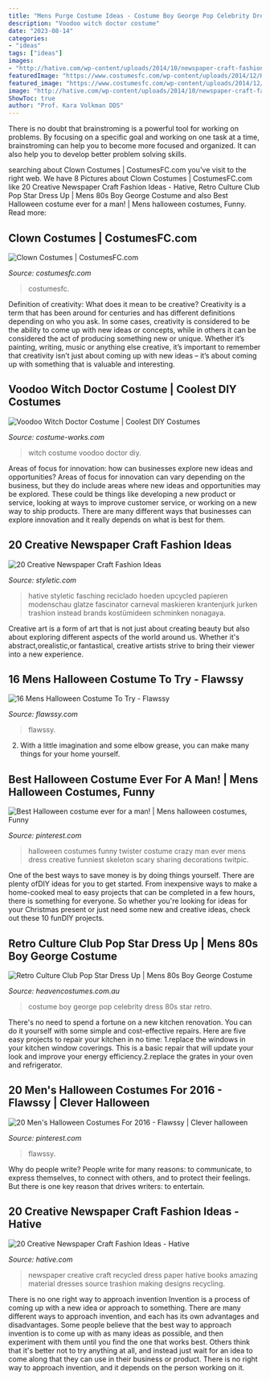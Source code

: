 ```yaml
---
title: "Mens Purge Costume Ideas - Costume Boy George Pop Celebrity Dress 80s Star Retro"
description: "Voodoo witch doctor costume"
date: "2023-08-14"
categories:
- "ideas"
tags: ["ideas"]
images:
- "http://hative.com/wp-content/uploads/2014/10/newspaper-craft-fashion-ideas/2-creative-newspaper-craft-fashion-ideas.jpg"
featuredImage: "https://www.costumesfc.com/wp-content/uploads/2014/12/Homemade-Clown-Costume.jpg"
featured_image: "https://www.costumesfc.com/wp-content/uploads/2014/12/Homemade-Clown-Costume.jpg"
image: "http://hative.com/wp-content/uploads/2014/10/newspaper-craft-fashion-ideas/2-creative-newspaper-craft-fashion-ideas.jpg"
ShowToc: true
author: "Prof. Kara Volkman DDS"
---
```



There is no doubt that brainstroming is a powerful tool for working on problems. By focusing on a specific goal and working on one task at a time, brainstroming can help you to become more focused and organized. It can also help you to develop better problem solving skills.

	

		
searching about Clown Costumes | CostumesFC.com you've visit to the right web. We have 8 Pictures about Clown Costumes | CostumesFC.com like 20 Creative Newspaper Craft Fashion Ideas - Hative, Retro Culture Club Pop Star Dress Up | Mens 80s Boy George Costume and also Best Halloween costume ever for a man! | Mens halloween costumes, Funny. Read more:
		
    
## Clown Costumes | CostumesFC.com

<img loading=lazy src="https://www.costumesfc.com/wp-content/uploads/2014/12/Homemade-Clown-Costume.jpg" onerror="this.onerror=null;this.src='https://tse1.mm.bing.net/th?id=OIP.DToCRyq0t0Xsx4sQpHvEXQHaJ3&amp;pid=15.1';" alt="Clown Costumes | CostumesFC.com">

_Source: costumesfc.com_

>costumesfc. 

	

Definition of creativity: What does it mean to be creative?
Creativity is a term that has been around for centuries and has different definitions depending on who you ask. In some cases, creativity is considered to be the ability to come up with new ideas or concepts, while in others it can be considered the act of producing something new or unique. Whether it’s painting, writing, music or anything else creative, it’s important to remember that creativity isn’t just about coming up with new ideas – it’s about coming up with something that is valuable and interesting.

    
## Voodoo Witch Doctor Costume | Coolest DIY Costumes

<img loading=lazy src="https://photos.costume-works.com/full/voodoo_witch_doctor7.jpg" onerror="this.onerror=null;this.src='https://tse3.mm.bing.net/th?id=OIP.Atri0LCf2iabHRHdEr7X1QHaKu&amp;pid=15.1';" alt="Voodoo Witch Doctor Costume | Coolest DIY Costumes">

_Source: costume-works.com_

>witch costume voodoo doctor diy. 

	

Areas of focus for innovation: how can businesses explore new ideas and opportunities?
Areas of focus for innovation can vary depending on the business, but they do include areas where new ideas and opportunities may be explored. These could be things like developing a new product or service, looking at ways to improve customer service, or working on a new way to ship products. There are many different ways that businesses can explore innovation and it really depends on what is best for them.

    
## 20 Creative Newspaper Craft Fashion Ideas

<img loading=lazy src="https://styletic.com/wp-content/uploads/2014/10/newspaper-craft-fashion-ideas/6-creative-newspaper-craft-fashion-ideas.jpg" onerror="this.onerror=null;this.src='https://tse3.mm.bing.net/th?id=OIP.puN1sfQ-oYajQ4_Fnp4ZNgHaMK&amp;pid=15.1';" alt="20 Creative Newspaper Craft Fashion Ideas">

_Source: styletic.com_

>hative styletic fasching reciclado hoeden upcycled papieren modenschau glatze fascinator carneval maskieren krantenjurk jurken trashion instead brands kostümideen schminken nonagaya. 

	

Creative art is a form of art that is not just about creating beauty but also about exploring different aspects of the world around us. Whether it's abstract,orealistic,or fantastical, creative artists strive to bring their viewer into a new experience.

    
## 16 Mens Halloween Costume To Try - Flawssy

<img loading=lazy src="https://www.flawssy.com/wp-content/uploads/2016/05/stunning-homemade-Halloween-costumes.jpg" onerror="this.onerror=null;this.src='https://tse4.mm.bing.net/th?id=OIP.XhkC62pHs_UY-hR8qClJQQHaPj&amp;pid=15.1';" alt="16 Mens Halloween Costume To Try - Flawssy">

_Source: flawssy.com_

>flawssy. 

	

2. With a little imagination and some elbow grease, you can make many things for your home yourself.

    
## Best Halloween Costume Ever For A Man! | Mens Halloween Costumes, Funny

<img loading=lazy src="https://i.pinimg.com/736x/48/72/41/487241dc45bb495ae0ea6dc70d63d21f--crazy-costumes-funny-costumes.jpg" onerror="this.onerror=null;this.src='https://tse4.mm.bing.net/th?id=OIP.bZEt0z6t_EmM4pXbUE7s1wHaLH&amp;pid=15.1';" alt="Best Halloween costume ever for a man! | Mens halloween costumes, Funny">

_Source: pinterest.com_

>halloween costumes funny twister costume crazy man ever mens dress creative funniest skeleton scary sharing decorations twitpic. 

	

One of the best ways to save money is by doing things yourself. There are plenty ofDIY ideas for you to get started. From inexpensive ways to make a home-cooked meal to easy projects that can be completed in a few hours, there is something for everyone. So whether you're looking for ideas for your Christmas present or just need some new and creative ideas, check out these 10 funDIY projects.

    
## Retro Culture Club Pop Star Dress Up | Mens 80s Boy George Costume

<img loading=lazy src="https://www.heavencostumes.com.au/media/catalog/product/cache/87e1f69bc93e13dd75c69321dae7010a/c/u/cut-kar-2003-1980-s-pop-star-men-s-boy-george-fancy-dress-costume-1200.jpg" onerror="this.onerror=null;this.src='https://tse1.mm.bing.net/th?id=OIP.-Yj-BgRSVLDFhx5FRF1TLwHaJ4&amp;pid=15.1';" alt="Retro Culture Club Pop Star Dress Up | Mens 80s Boy George Costume">

_Source: heavencostumes.com.au_

>costume boy george pop celebrity dress 80s star retro. 

	

There's no need to spend a fortune on a new kitchen renovation. You can do it yourself with some simple and cost-effective repairs. Here are five easy projects to repair your kitchen in no time: 1.replace the windows in your kitchen window coverings. This is a basic repair that will update your look and improve your energy efficiency.2.replace the grates in your oven and refrigerator.

    
## 20 Men&#039;s Halloween Costumes For 2016 - Flawssy | Clever Halloween

<img loading=lazy src="https://i.pinimg.com/736x/7e/79/96/7e79963b9b5f0ab40135676f180d5e20--costumes-for-men-homemade-halloween-costumes.jpg" onerror="this.onerror=null;this.src='https://tse4.mm.bing.net/th?id=OIP.2M2DRWDgKZ_GTMAtct52cAHaOb&amp;pid=15.1';" alt="20 Men&#039;s Halloween Costumes For 2016 - Flawssy | Clever halloween">

_Source: pinterest.com_

>flawssy. 

	

Why do people write?
People write for many reasons: to communicate, to express themselves, to connect with others, and to protect their feelings. But there is one key reason that drives writers: to entertain.

    
## 20 Creative Newspaper Craft Fashion Ideas - Hative

<img loading=lazy src="http://hative.com/wp-content/uploads/2014/10/newspaper-craft-fashion-ideas/2-creative-newspaper-craft-fashion-ideas.jpg" onerror="this.onerror=null;this.src='https://tse1.mm.bing.net/th?id=OIP.YABbSnoEV65VXtfJJdaXAgHaKv&amp;pid=15.1';" alt="20 Creative Newspaper Craft Fashion Ideas - Hative">

_Source: hative.com_

>newspaper creative craft recycled dress paper hative books amazing material dresses source trashion making designs recycling. 

	

There is no one right way to approach invention
Invention is a process of coming up with a new idea or approach to something. There are many different ways to approach invention, and each has its own advantages and disadvantages. Some people believe that the best way to approach invention is to come up with as many ideas as possible, and then experiment with them until you find the one that works best. Others think that it's better not to try anything at all, and instead just wait for an idea to come along that they can use in their business or product. There is no right way to approach invention, and it depends on the person working on it.

